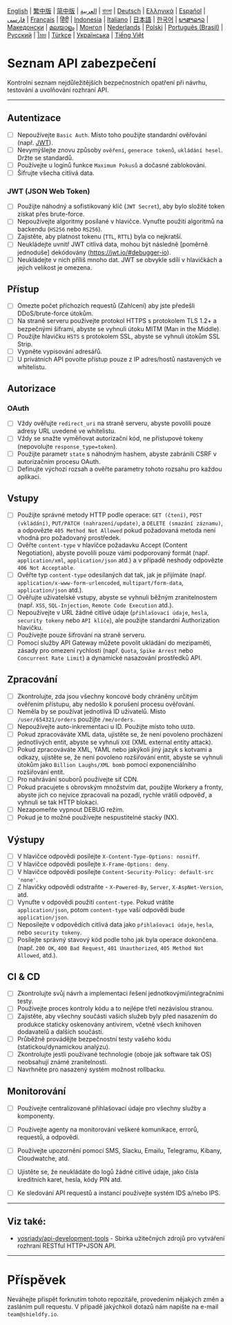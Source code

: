 [English](./README.md) | [繁中版](./README-tw.md) | [简中版](./README-zh.md) | [العربية](./README-ar.md) | [বাংলা](./README-bn.md) | [Deutsch](./README-de.md) | [Ελληνικά](./README-el.md) | [Español](./README-es.md) | [فارسی](./README-fa.md) | [Français](./README-fr.md) | [हिंदी](./README-hi.md) | [Indonesia](./README-id.md) | [Italiano](./README-it.md) | [日本語](./README-ja.md) | [한국어](./README-ko.md) | [ພາສາລາວ](./README-lo.md) | [Македонски](./README-mk.md) | [മലയാളം](./README-ml.md) | [Монгол](./README-mn.md) | [Nederlands](./README-nl.md) | [Polski](./README-pl.md) | [Português (Brasil)](./README-pt_BR.md) | [Русский](./README-ru.md) | [ไทย](./README-th.md) | [Türkçe](./README-tr.md) | [Українська](./README-uk.md) | [Tiếng Việt](./README-vi.md)

# Seznam API zabezpečení
Kontrolní seznam nejdůležitějších bezpečnostních opatření při návrhu, testování a uvolňování rozhraní API.


---

## Autentizace
- [ ] Nepoužívejte `Basic Auth`. Místo toho použijte standardní ověřování (např. [JWT](https://jwt.io/)).
- [ ] Nevymýšlejte znovu způsoby `ověření`, `generace tokenů`, `ukládání hesel`. Držte se standardů.
- [ ] Používejte u loginů funkce `Maximum Pokusů` a dočasné zablokování.
- [ ] Šifrujte všecha citlivá data.

### JWT (JSON Web Token)
- [ ] Použijte náhodný a sofistikovaný klíč (`JWT Secret`), aby bylo složité token získat přes brute-force.
- [ ] Nepoužívejte algoritmy posílané v hlavičce. Vynuťte použití algoritmů na backendu (`HS256` nebo `RS256`).
- [ ] Zajistěte, aby platnost tokenu (`TTL`, `RTTL`) byla co nejkratší.
- [ ] Neukládejte uvnitř JWT citlivá data, mohou být následně [poměrně jednoduše] dekódovány (https://jwt.io/#debugger-io).
- [ ] Neukládejte v nich příliš mnoho dat. JWT se obvykle sdílí v hlavičkách a jejich velikost je omezena.

## Přístup
- [ ] Omezte počet příchozích requestů (Zahlcení) aby jste předešli DDoS/brute-force útokům.
- [ ] Na straně serveru používejte protokol HTTPS s protokolem TLS 1.2+ a bezpečnými šiframi, abyste se vyhnuli útoku MITM (Man in the Middle).
- [ ] Použijte hlavičku `HSTS` s protokolem SSL, abyste se vyhnuli útokům SSL Strip.
- [ ] Vypněte vypisování adresářů.
- [ ] U privátních API povolte přístup pouze z IP adres/hostů nastavených ve whitelistu.

## Autorizace

### OAuth
- [ ] Vždy ověřujte `redirect_uri` na straně serveru, abyste povolili pouze adresy URL uvedené ve whitelistu.
- [ ] Vždy se snažte vyměňovat autorizační kód, ne přístupové tokeny (nepovolujte `response_type=token`).
- [ ] Použijte parametr `state` s náhodným hashem, abyste zabránili CSRF v autorizačním procesu OAuth.
- [ ] Definujte výchozí rozsah a ověřte parametry tohoto rozsahu pro každou aplikaci.

## Vstupy
- [ ] Použijte správné metody HTTP podle operace: `GET (čtení)`, `POST (vkládání)`, `PUT/PATCH (nahrazení/update)`, a `DELETE (smazání záznamu)`, a odpovězte `405 Method Not Allowed` pokud požadovaná metoda není vhodná pro požadovaný prostředek.
- [ ] Ověřte `content-type` v hlavičce požadavku Accept (Content Negotiation), abyste povolili pouze vámi podporovaný formát (např. `application/xml`, `application/json` atd.) a v případě neshody odpovězte `406 Not Acceptable`.
- [ ] Ověřte typ `content-type` odesílaných dat tak, jak je přijímáte (např. `application/x-www-form-urlencoded`, `multipart/form-data`, `application/json` atd.).
- [ ] Ověřujte uživatelské vstupy, abyste se vyhnuli běžným zranitelnostem (např. `XSS`, `SQL-Injection`, `Remote Code Execution` atd.).
- [ ] Nepoužívejte v URL žádné citlivé údaje (`přihlašovací údaje`, `hesla`, `security tokeny` nebo `API klíče`), ale použijte standardní Authorization hlavičku.
- [ ] Používejte pouze šifrování na straně serveru.
- [ ] Pomocí služby API Gateway můžete povolit ukládání do mezipaměti, zásady pro omezení rychlosti (např. `Quota`, `Spike Arrest` nebo `Concurrent Rate Limit`) a dynamické nasazování prostředků API.

## Zpracování
- [ ] Zkontrolujte, zda jsou všechny koncové body chráněny určitým ověřením přístupu, aby nedošlo k porušení procesu ověřování.
- [ ] Neměla by se používat jednotlivá ID uživatelů. Místo `/user/654321/orders` použijte `/me/orders`.
- [ ] Nepoužívejte auto-inkrementaci u ID. Použijte místo toho `UUID`.
- [ ] Pokud zpracováváte XML data, ujistěte se, že není povoleno procházení jednotlivých entit, abyste se vyhnuli `XXE` (XML external entity attack).
- [ ] Pokud zpracováváte XML, YAML nebo jakýkoli jiný jazyk s kotvami a odkazy, ujistěte se, že není povoleno rozšiřování entit, abyste se vyhnuli útokům jako `Billion Laughs/XML bomb` pomocí exponenciálního rozšiřování entit.
- [ ] Pro nahrávání souborů používejte síť CDN.
- [ ] Pokud pracujete s obrovským množstvím dat, použijte Workery a fronty, abyste jich co nejvíce zpracovali na pozadí, rychle vrátili odpověď, a vyhnuli se tak HTTP blokaci.
- [ ] Nezapomeňte vypnout DEBUG režim.
- [ ] Pokud je to možné používejte nespustitelné stacky (NX).

## Výstupy
- [ ] V hlavičce odpovědi posílejte `X-Content-Type-Options: nosniff`.
- [ ] V hlavičce odpovědi posílejte `X-Frame-Options: deny`.
- [ ] V hlavičce odpovědi posílejte `Content-Security-Policy: default-src 'none'`.
- [ ] Z hlavičky odpovědi odstraňte - `X-Powered-By`, `Server`, `X-AspNet-Version`, atd.
- [ ] Vynuťte v odpovědi použití `content-type`. Pokud vrátíte `application/json`, potom `content-type` vaší odpovědi bude `application/json`.
- [ ] Neposílejte v odpovědích citlivá data jako `přihlašovací údaje`, `hesla`, nebo `security tokeny`.
- [ ] Posílejte správný stavový kód podle toho jak byla operace dokončena. (např. `200 OK`, `400 Bad Request`, `401 Unauthorized`, `405 Method Not Allowed`, atd.).

## CI & CD
- [ ] Zkontrolujte svůj návrh a implementaci řešení jednotkovými/integračními testy.
- [ ] Používejte proces kontroly kódu a to nejlépe třetí nezávislou stranou.
- [ ] Zajistěte, aby všechny součásti vašich služeb byly před nasazením do produkce staticky oskenovány antivirem, včetně všech knihoven dodavatelů a dalších součástí.
- [ ] Průběžně provádějte bezpečnostní testy vašeho kódu (statickou/dynamickou analýzu).
- [ ] Zkontrolujte jestli používané technologie (oboje jak software tak OS) neobsahují známé zranitelnosti.
- [ ] Navrhněte pro nasazený systém možnost rollbacku.

## Monitorování
- [ ] Používejte centralizované přihlašovací údaje pro všechny služby a komponenty.
- [ ] Používejte agenty na monitorování veškeré komunikace, errorů, requestů, a odpovědí.
- [ ] Používejte upozornění pomocí SMS, Slacku, Emailu, Telegramu, Kibany, Cloudwatche, atd.
- [ ] Ujistěte se, že neukládáte do logů žádné citlivé údaje, jako čísla kreditních karet, hesla, kódy PIN atd.
- [ ] Ke sledování API requestů a instancí používejte systém IDS a/nebo IPS.


---

## Viz také:
- [yosriady/api-development-tools](https://github.com/yosriady/api-development-tools) - Sbírka užitečných zdrojů pro vytváření rozhraní RESTful HTTP+JSON API.


---

# Příspěvek
Neváhejte přispět forknutím tohoto repozitáře, provedením nějakých změn a zasláním pull requestu. V případě jakýchkoli dotazů nám napište na e-mail `team@shieldfy.io`.
